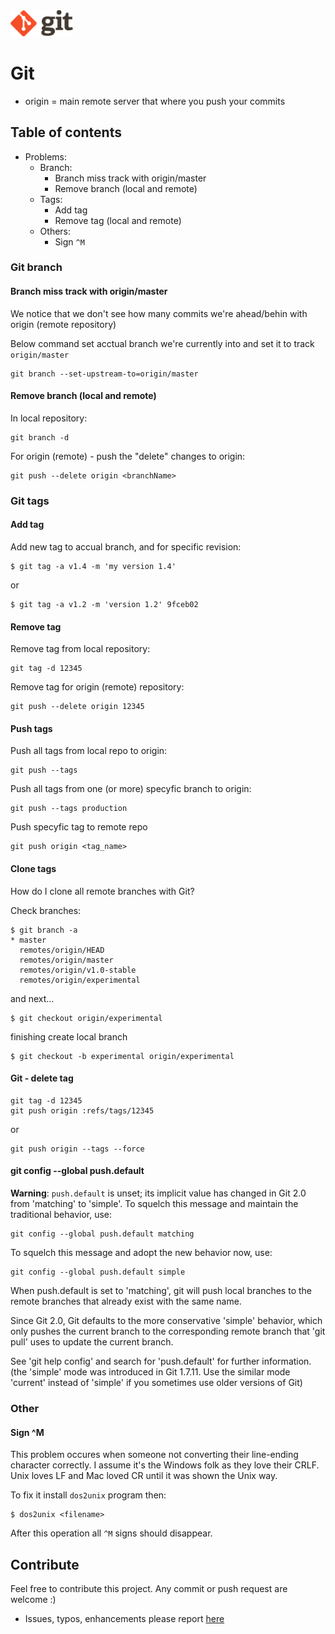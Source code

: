 <img src="img/git_logo.png" title="Git - free and open source distributed version control system" width="100" />

# Git

  - origin = main remote server that where you push your commits

## Table of contents

  * Problems:
    - Branch:
      - Branch miss track with origin/master
      - Remove branch (local and remote)
    - Tags:
      - Add tag
      - Remove tag (local and remote)
    - Others:
      - Sign `^M`


### Git branch

#### <a name="">Branch miss track with origin/master</a>
We notice that we don't see how many commits we're ahead/behin with origin (remote repository)

Below command set acctual branch we're currently into and set it to track `origin/master`

    git branch --set-upstream-to=origin/master


#### <a name="">Remove branch (local and remote)</a>
In local repository:

    git branch -d

For origin (remote) - push the "delete" changes to origin:

    git push --delete origin <branchName>


### Git tags

#### <a name="">Add tag</a>
Add new tag to accual branch, and for specific revision:

    $ git tag -a v1.4 -m 'my version 1.4'

or

    $ git tag -a v1.2 -m 'version 1.2' 9fceb02


#### <a name="">Remove tag</a>
Remove tag from local repository:

    git tag -d 12345

Remove tag for origin (remote) repository:

    git push --delete origin 12345


#### <a name="">Push tags</a>
Push all tags from local repo to origin:

    git push --tags

Push all tags from one (or more) specyfic branch to origin:

    git push --tags production

Push specyfic tag to remote repo

    git push origin <tag_name>


#### <a name="">Clone tags</a>
How do I clone all remote branches with Git?

Check branches:

    $ git branch -a
    * master
      remotes/origin/HEAD
      remotes/origin/master
      remotes/origin/v1.0-stable
      remotes/origin/experimental

and next...

    $ git checkout origin/experimental


finishing create local branch

    $ git checkout -b experimental origin/experimental


#### <a name="">Git - delete tag</a>

    git tag -d 12345
    git push origin :refs/tags/12345

or

    git push origin --tags --force


#### <a name="">git config --global push.default</a>
**Warning**: `push.default` is unset; its implicit value has changed in
Git 2.0 from 'matching' to 'simple'. To squelch this message
and maintain the traditional behavior, use:

    git config --global push.default matching


To squelch this message and adopt the new behavior now, use:

    git config --global push.default simple


When push.default is set to 'matching', git will push local branches
to the remote branches that already exist with the same name.

Since Git 2.0, Git defaults to the more conservative 'simple'
behavior, which only pushes the current branch to the corresponding
remote branch that 'git pull' uses to update the current branch.

See 'git help config' and search for 'push.default' for further information.
(the 'simple' mode was introduced in Git 1.7.11. Use the similar mode
'current' instead of 'simple' if you sometimes use older versions of Git)

### Other

#### <a name="sign-m">Sign ^M</a>
This problem occures when someone not converting their line-ending character correctly.
I assume it's the Windows folk as they love their CRLF. Unix loves LF and Mac loved CR until it was shown the Unix way.

To fix it install `dos2unix` program then:

    $ dos2unix <filename>

After this operation all `^M` signs should disappear.


## Contribute
Feel free to contribute this project. Any commit or push request are welcome :)

  - Issues, typos, enhancements please report [here][repo_issues]


 [repo_issues]: https://github.com/revolunet/sublimetext-markdown-preview/issues
